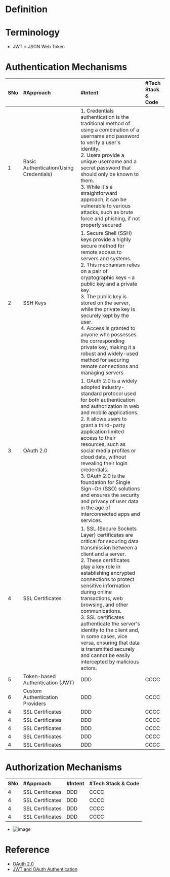 # Definition

# Terminology
* JWT = JSON Web Token

# Authentication Mechanisms
|SNo| #Approach  | #Intent | #Tech Stack & Code| 
| :--- | :--- | :--- |:--- |
|1 |Basic Authentication(Using Credentials) |1. Credentials authentication is the traditional method of using a combination of a username and password to verify a user's identity.<br>2. Users provide a unique username and a secret password that should only be known to them.<br>3.  While it's a straightforward approach, it can be vulnerable to various attacks, such as brute force and phishing, if not properly secured | |
|2 |SSH Keys |1. Secure Shell (SSH) keys provide a highly secure method for remote access to servers and systems.<br>2. This mechanism relies on a pair of cryptographic keys – a public key and a private key.<br>3. The public key is stored on the server, while the private key is securely kept by the user.<br>4. Access is granted to anyone who possesses the corresponding private key, making it a robust and widely-used method for securing remote connections and managing servers | |
|3 |OAuth 2.0 |1. OAuth 2.0 is a widely adopted industry-standard protocol used for both authentication and authorization in web and mobile applications.<br>2. It allows users to grant a third-party application limited access to their resources, such as social media profiles or cloud data, without revealing their login credentials.<br>3. OAuth 2.0 is the foundation for Single Sign-On (SSO) solutions and ensures the security and privacy of user data in the age of interconnected apps and services. | |
|4 |SSL Certificates |1. SSL (Secure Sockets Layer) certificates are critical for securing data transmission between a client and a server.<br>2. These certificates play a key role in establishing encrypted connections to protect sensitive information during online transactions, web browsing, and other communications.<br>3. SSL certificates authenticate the server's identity to the client and, in some cases, vice versa, ensuring that data is transmitted securely and cannot be easily intercepted by malicious actors. | |
|5 |Token-based Authentication (JWT) |DDD |CCCC |
|6 |Custom Authentication Providers |DDD |CCCC |
|4 |SSL Certificates |DDD |CCCC |
|4 |SSL Certificates |DDD |CCCC |
|4 |SSL Certificates |DDD |CCCC |
|4 |SSL Certificates |DDD |CCCC |
|4 |SSL Certificates |DDD |CCCC |

# Authorization Mechanisms
|SNo| #Approach  | #Intent | #Tech Stack & Code| 
| :--- | :--- | :--- |:--- |
|4 |SSL Certificates |DDD |CCCC |
|4 |SSL Certificates |DDD |CCCC |
|4 |SSL Certificates |DDD |CCCC |
|4 |SSL Certificates |DDD |CCCC |




* ![image](https://github.com/sanjeevkomma/Spring-Boot/assets/7721150/df2f4eb3-4340-46aa-99e7-c6cdb5409360)
# Reference
* [OAuth 2.0](https://oauth.net/2/)
* [JWT and OAuth Authentication](https://stackoverflow.com/questions/39909419/what-are-the-main-differences-between-jwt-and-oauth-authentication)


